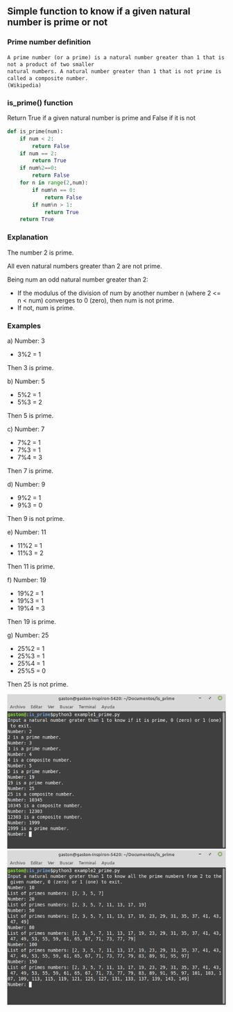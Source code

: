## Simple function to know if a given natural number is prime or not

### Prime number definition
```
A prime number (or a prime) is a natural number greater than 1 that is not a product of two smaller 
natural numbers. A natural number greater than 1 that is not prime is called a composite number.
(Wikipedia)
```

### is_prime() function
Return True if a given natural number is prime and False if it is not
```python
def is_prime(num):
    if num < 2:
        return False
    if num == 2:
        return True
    if num%2==0:
        return False
    for n in range(2,num):
        if num%n == 0:
            return False
        if num%n > 1:
            return True
    return True
```

### Explanation
The number 2 is prime.

All even natural numbers greater than 2 are not prime.

Being num an odd natural number greater than 2:  
- If the modulus of the division of num by another number n (where 2 <= n < num) converges to 0 (zero), then num is not prime.
- If not, num is prime.

### Examples
a) Number: 3
- 3%2 = 1

Then 3 is prime.

b) Number: 5
- 5%2 = 1
- 5%3 = 2

Then 5 is prime.

c) Number: 7
- 7%2 = 1
- 7%3 = 1
- 7%4 = 3

Then 7 is prime.

d) Number: 9
- 9%2 = 1
- 9%3 = 0

Then 9 is not prime.

e) Number: 11
- 11%2 = 1
- 11%3 = 2

Then 11 is prime.

f) Number: 19
- 19%2 = 1
- 19%3 = 1
- 19%4 = 3

Then 19 is prime.

g) Number: 25
- 25%2 = 1
- 25%3 = 1
- 25%4 = 1
- 25%5 = 0

Then 25 is not prime.

![example_1](./resources/example_1.png)
![example_2](./resources/example_2.png)
